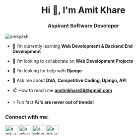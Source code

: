 <h1 align="center">Hi 👋, I'm Amit Khare</h1>
<h3 align="center">Aspirant Software Developer</h3>

<p align="left"> <img src="https://komarev.com/ghpvc/?username=amkyash&label=Profile%20views&color=0e75b6&style=flat" alt="amkyash" /> </p>

- 🌱 I’m currently learning **Web Development & Backend End Development**

- 👯 I’m looking to collaborate on **Web Development Projects**

- 🤝 I’m looking for help with **Django**

- 💬 Ask me about **DSA, Competitive Coding, Django, API**

- 📫 How to reach me **amitmkhare26@gmail.com**

- ⚡ Fun fact **PJ's are never out of trends!**

<h3 align="left">Connect with me:</h3>
<p align="left">
<a href="https://linkedin.com/in/amk_yash" target="blank"><img align="center" src="https://raw.githubusercontent.com/rahuldkjain/github-profile-readme-generator/master/src/images/icons/Social/linked-in-alt.svg" alt="amk_yash" height="30" width="40" /></a>
<a href="https://instagram.com/amk_yash" target="blank"><img align="center" src="https://raw.githubusercontent.com/rahuldkjain/github-profile-readme-generator/master/src/images/icons/Social/instagram.svg" alt="amk_yash" height="30" width="40" /></a>
<a href="https://www.hackerrank.com/amkyash" target="blank"><img align="center" src="https://raw.githubusercontent.com/rahuldkjain/github-profile-readme-generator/master/src/images/icons/Social/hackerrank.svg" alt="amkyash" height="30" width="40" /></a>
<a href="https://www.leetcode.com/in/amk_yash" target="blank"><img align="center" src="https://raw.githubusercontent.com/rahuldkjain/github-profile-readme-generator/master/src/images/icons/Social/leet-code.svg" alt="amk_yash" height="30" width="40" /></a>
</p>
